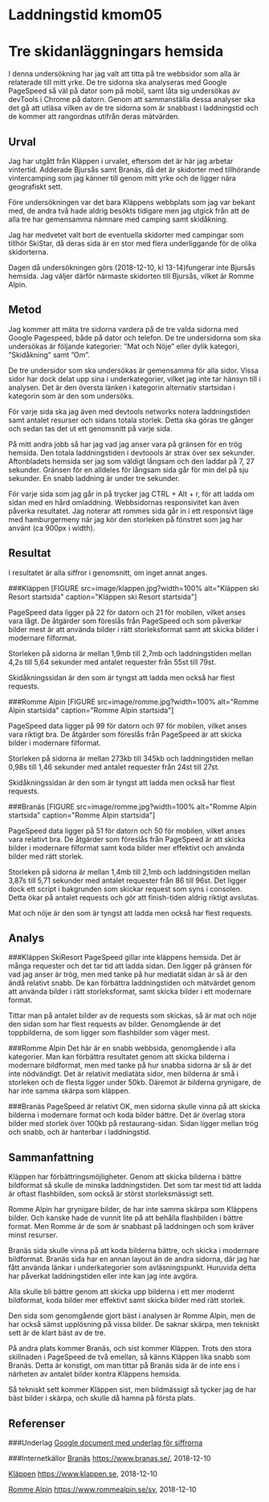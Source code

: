 ---
---
Laddningstid kmom05
=========================
Tre skidanläggningars hemsida
=======================
I denna undersökning har jag valt att titta på tre webbsidor som alla är relaterade till mitt yrke.
De tre sidorna ska analyseras med Google PageSpeed så väl på dator som på mobil, samt låta sig undersökas av devTools i Chrome på datorn.
Genom att sammanställa dessa analyser ska det gå att utläsa vilken av de tre sidorna som är snabbast i laddningstid och de kommer att rangordnas utifrån deras mätvärden.

Urval
--
Jag har utgått från Kläppen i urvalet, eftersom det är här jag arbetar vintertid. Adderade Bjursås samt Branäs, då det är skidorter med tillhörande vintercamping som jag känner till genom mitt yrke och de ligger nära geografiskt sett.

Före undersökningen var det bara Kläppens webbplats som jag var bekant med, de andra två hade aldrig besökts tidigare men jag utgick från att de alla tre har gemensamma nämnare med camping samt skidåkning.

Jag har medvetet valt bort de eventuella skidorter med campingar som tillhör SkiStar, då deras sida är en stor med flera underliggande för de olika skidorterna.

Dagen då undersökningen görs (2018-12-10, kl 13-14)fungerar inte Bjursås hemsida. Jag väljer därför närmaste skidorten till Bjursås, vilket är Romme Alpin.


Metod
--
Jag kommer att mäta tre sidorna vardera på de tre valda sidorna med Google Pagespeed, både på dator och telefon. De tre undersidorna som ska undersökas är följande kategorier: ”Mat och Nöje” eller dylik kategori, ”Skidåkning” samt ”Om”.

De tre undersidor som ska undersökas är gemensamma för alla sidor. Vissa sidor har dock delat upp sina i underkategorier, vilket jag inte tar hänsyn till i analysen. Det är den översta länken i kategorin alternativ startsidan i kategorin som är den som undersöks.

För varje sida ska jag även med devtools networks notera laddningstiden samt antalet resurser och sidans totala storlek. Detta ska göras tre gånger och sedan tas det ut ett genomsnitt på varje sida.

På mitt andra jobb så har jag vad jag anser vara på gränsen för en trög hemsida. Den totala laddningstiden i devtoools är strax över sex sekunder. Aftonbladets hemsida ser jag som väldigt långsam och den laddar på 7, 27 sekunder. Gränsen för en alldeles för långsam sida går för min del på sju sekunder.
En snabb laddning är under tre sekunder.

För varje sida som jag går in på trycker jag CTRL + Alt + r, för att ladda om sidan med en hård omladdning.
Webbsidornas responsivitet kan även påverka resultatet. Jag noterar att rommes sida går in i ett responsivt läge med hamburgermeny när jag kör den storleken på fönstret som jag har använt (ca 900px i width).

Resultat
--
I resultatet är alla siffror i genomsnitt, om inget annat anges.

###Kläppen
[FIGURE src=image/klappen.jpg?width=100% alt="Kläppen ski Resort startsida" caption="Kläppen ski Resort startsida"]

PageSpeed data ligger på 22 för datorn och 21 för mobilen, vilket anses vara lågt. De åtgärder som föreslås från PageSpeed och som påverkar bilder mest är att använda bilder i rätt storleksformat samt att skicka bilder i modernare filformat.

Storleken på sidorna är mellan 1,9mb till 2,7mb och laddningstiden mellan 4,2s till 5,64 sekunder med antalet requester från 55st till 79st.

Skidåkningssidan är den som är tyngst att ladda men också har flest requests.

###Romme Alpin
[FIGURE src=image/romme.jpg?width=100% alt="Romme Alpin startsida" caption="Romme Alpin startsida"]

PageSpeed data ligger på 99 för datorn och 97 för mobilen, vilket anses vara riktigt bra. De åtgärder som föreslås från PageSpeed är att skicka bilder i modernare filformat.

Storleken på sidorna är mellan 273kb till 345kb och laddningstiden mellan 0,98s till 1,46 sekunder med antalet requester från 24st till 27st.

Skidåkningssidan är den som är tyngst att ladda men också har flest requests.

###Branäs
[FIGURE src=image/romme.jpg?width=100% alt="Romme Alpin startsida" caption="Romme Alpin startsida"]

PageSpeed data ligger på 51 för datorn och 50 för mobilen, vilket anses vara relativt bra. De åtgärder som föreslås från PageSpeed är att skicka bilder i modernare filformat samt koda bilder mer effektivt och använda bilder med rätt storlek.

Storleken på sidorna är mellan 1,4mb till 2,1mb och laddningstiden mellan 3,87s till 5,71 sekunder med antalet requester från 86 till 96st. Det ligger dock ett script i bakgrunden som skickar request som syns i consolen. Detta ökar på antalet requests och gör att finish-tiden aldrig riktigt avslutas.

Mat och nöje  är den som är tyngst att ladda men också har flest requests.

Analys
-----------------------
###Kläppen SkiResort
PageSpeed gillar inte kläppens hemsida. Det är många requester och det tar tid att ladda sidan. Den ligger på gränsen för vad jag anser är trög, men med tanke på hur mediatät sidan är så är den ändå relativt snabb. De kan förbättra laddningstiden och mätvärdet genom att använda bilder i rätt storleksformat, samt skicka bilder i ett modernare format.

Tittar man på antalet bilder av de requests som skickas, så är mat och nöje den sidan som har flest requests av bilder.
Genomgående är det toppbilderna, de som ligger som flashbilder som väger mest.

###Romme Alpin
Det här är en snabb webbsida, genomgående i alla kategorier.
Man kan förbättra resultatet genom att skicka bilderna i modernare bildformat, men med tanke på hur snabba sidorna är så är det inte nödvändigt.
Det är relativit mediatäta sidor, men bilderna är små i storleken och de flesta ligger under 50kb. Däremot är bilderna grynigare, de har inte samma skärpa som kläppen.

###Branäs
PageSpeed är relativt OK, men sidorna skulle vinna på att skicka bilderna i modernare format och koda bilder bättre.  Det är överlag stora bilder med storlek över 100kb på restaurang-sidan. Sidan ligger mellan trög och snabb, och är hanterbar i laddningstid.

Sammanfattning
--
Kläppen har förbättringsmöjligheter. Genom att skicka bilderna i bättre bildformat så skulle de minska laddningstiden. Det som tar mest tid att ladda är oftast flashbilden, som också är störst storleksmässigt sett.

Romme Alpin har grynigare bilder, de har inte samma skärpa som Kläppens bilder. Och kanske hade de vunnit lite på att behålla flashbilden i bättre format. Men Romme är de som är snabbast på laddningen och som kräver minst resurser.

Branäs sida skulle vinna på att koda bilderna bättre, och skicka i modernare bildformat. Branäs sida har en annan layout än de andra sidorna, där jag har fått använda länkar i underkategorier som avläsningspunkt. Huruvida detta har påverkat laddningstiden eller inte kan jag inte avgöra.

Alla skulle bli bättre genom att skicka upp bilderna i ett mer modernt bildformat, koda bilder mer effektivt samt skicka bilder med rätt storlek.

Den sida som genomgående gjort bäst i analysen är Romme Alpin, men de har också sämst upplösning på vissa bilder. De saknar skärpa, men tekniskt sett är de klart bäst av de tre.

På andra plats kommer Branäs, och sist kommer Kläppen. Trots den stora skillnaden i PageSpeed de två emellan, så känns Kläppen lika snabb som Branäs. Detta är konstigt, om man tittar på Branäs sida är de inte ens i närheten av antalet bilder kontra Kläppens hemsida.

Så tekniskt sett kommer Kläppen sist, men bildmässigt så tycker jag de har bäst bilder i skärpa, och skulle då hamna på första plats.

Referenser
--
###Underlag
[Google document med underlag för siffrorna](https://docs.google.com/spreadsheets/d/19NHLhJRdB6ALAyqWbUCSWmzPXPBCa8Wks1jBG4OS4So/edit?usp=sharing)

###Internetkällor
[Branäs](https://www.branas.se/) https://www.branas.se/, 2018-12-10

[Kläppen](https://www.klappen.se) https://www.klappen.se, 2018-12-10

[Romme Alpin](https://www.rommealpin.se/sv) https://www.rommealpin.se/sv, 2018-12-10
